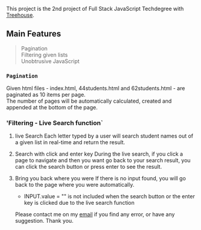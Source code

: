 This project is the 2nd project of Full Stack JavaScript Techdegree with [Treehouse](https://teamtreehouse.com).

## Main Features

> Pagination <br>
> Filtering given lists <br>
> Unobtrusive JavaScript

### `Pagination`

Given html files - index.html, 44students.html and 62students.html - are paginated as 10 items per page.<br> The number of pages will be automatically calculated, created and appended at the bottom of the page.

### 'Filtering - Live Search function`

1. live Search
   Each letter typed by a user will search student names out of a given list in real-time and return the result.

2. Search with click and enter key
   During the live search, if you click a page to navigate and then you want go back to your search result, you can click the search button or press enter to see the result.

3. Bring you back where you were
   If there is no input found, you will go back to the page where you were automatically.

   - INPUT.value = "" is not included when the search button or the enter key is clicked due to the live search function

   Please contact me on my [email](it.brandonwie@gmail.com) if you find any error, or have any suggestion. Thank you.

